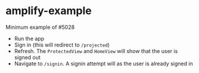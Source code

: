 # amplify-example

Minimum example of #5028

- Run the app
- Sign in (this will redirect to `/projected`)
- Refresh. The `ProtectedView` and `HomeView` will show that the user is signed out
- Navigate to `/signin`. A signin attempt will as the user is already signed in
